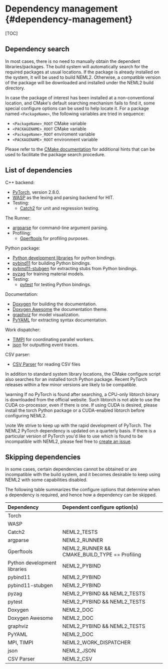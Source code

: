 # Dependency management {#dependency-management}

[TOC]

## Dependency search

In most cases, there is no need to manually obtain the dependent libraries/packages. The build system will automatically search for the required packages at usual locations. If the package is already installed on the system, it will be used to build NEML2. Otherwise, a compatible version of the package will be downloaded and installed under the NEML2 build directory.

In case the package of interest has been installed at a non-conventional location, and CMake's default searching mechanism fails to find it, some special configure options can be used to help locate it. For a package named `<PackageName>`, the following variables are tried in sequence:
- `<PackageName>_ROOT` CMake variable
- `<PACKAGENAME>_ROOT` CMake variable
- `<PackageName>_ROOT` enviroment variable
- `<PACKAGENAME>_ROOT` environment variable

Please refer to the [CMake documentation](https://cmake.org/cmake/help/latest/command/find_package.html#config-mode-search-procedure) for additional hints that can be used to facilitate the package search procedure.

## List of dependencies

C++ backend:

- [PyTorch](https://pytorch.org/get-started/locally/), version 2.8.0.
- [WASP](https://code.ornl.gov/neams-workbench/wasp) as the lexing and parsing backend for HIT.
- Testing:
  - [Catch2](https://github.com/catchorg/Catch2) for unit and regression testing.

The Runner:

- [argparse](https://github.com/p-ranav/argparse) for command-line argument parsing.
- Profiling:
  - [Gperftools](https://github.com/gperftools/gperftools) for profiling purposes.

Python package:

- [Python development libraries](https://docs.python.org/3/extending/extending.html) for python bindings.
- [pybind11](https://github.com/pybind/pybind11) for building Python bindings.
- [pybind11-stubgen](https://github.com/sizmailov/pybind11-stubgen) for extracting stubs from Python bindings.
- [pyzag](https://github.com/applied-material-modeling/pyzag) for training material models.
- Testing:
  - [pytest](https://docs.pytest.org/en/stable/index.html) for testing Python bindings.

Documentation:

- [Doxygen](https://github.com/doxygen/doxygen) for building the documentation.
- [Doxygen Awesome](https://github.com/jothepro/doxygen-awesome-css) the documentation theme.
- [graphviz](https://github.com/xflr6/graphviz) for model visualization.
- [PyYAML](https://pyyaml.org/) for extracting syntax documentation.

Work dispatcher:

- [TIMPI](https://github.com/libMesh/TIMPI) for coordinating parallel workers.
- [json](https://github.com/nlohmann/json) for outputting event traces.

CSV parser:

- [CSV Parser](https://github.com/vincentlaucsb/csv-parser) for reading CSV files

In addition to standard system library locations, the CMake configure script also searches for an installed torch Python package. Recent PyTorch releases within a few minor versions are likely to be compatible.

\warning
If no PyTorch is found after searching, a CPU-only libtorch binary is downloaded from the official website. Such libtorch is not able to use the CUDA co-processor, even if there is one. If using CUDA is desired, please install the torch Python package or a CUDA-enabled libtorch before configuring NEML2.

\note
We strive to keep up with the rapid development of PyTorch. The NEML2 PyTorch dependency is updated on a quarterly basis. If there is a particular version of PyTorch you'd like to use which is found to be incompatible with NEML2, please feel free to [create an issue](https://github.com/applied-material-modeling/neml2/issues).

## Skipping dependencies

In some cases, certain dependencies cannot be obtained or are incompatible with the build system, and it becomes desirable to keep using NEML2 with some capabilities disabled.

The following table summarizes the configure options that determine when a dependency is required, and hence how a dependency can be skipped.

| Dependency                   | Dependent configure option(s)                 |
| :--------------------------- | :-------------------------------------------- |
| Torch                        |                                               |
| WASP                         |                                               |
| Catch2                       | NEML2_TESTS                                   |
| argparse                     | NEML2_RUNNER                                  |
| Gperftools                   | NEML2_RUNNER && CMAKE_BUILD_TYPE == Profiling |
| Python development libraries | NEML2_PYBIND                                  |
| pybind11                     | NEML2_PYBIND                                  |
| pybind11-stubgen             | NEML2_PYBIND                                  |
| pyzag                        | NEML2_PYBIND && NEML2_TESTS                   |
| pytest                       | NEML2_PYBIND && NEML2_TESTS                   |
| Doxygen                      | NEML2_DOC                                     |
| Doxygen Awesome              | NEML2_DOC                                     |
| graphviz                     | NEML2_PYBIND && NEML2_TESTS                   |
| PyYAML                       | NEML2_DOC                                     |
| MPI, TIMPI                   | NEML2_WORK_DISPATCHER                         |
| json                         | NEML2_JSON                                    |
| CSV Parser                   | NEML2_CSV                                     |